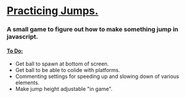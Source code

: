 <h1><ins>Practicing Jumps.</ins></h1>
<h3>A small game to figure out how to make something jump in javascript. </h3>
<h4> <ins> To Do: </ins></h4>
<ul>
  <li> Get ball to spawn at bottom of screen.</li>
   <li> Get ball to be able to colide with platforms. </li>
  <li> Commenting settings for speeding up and slowing down of various elements.  </li>
  <li> Make jump height adjustable "in game". </li>
</ul>
